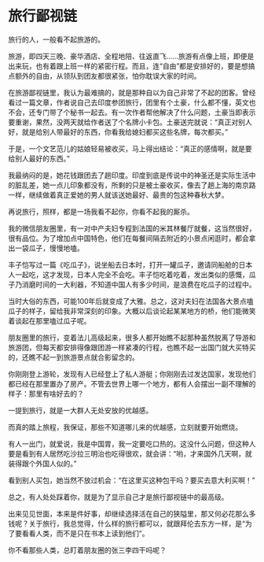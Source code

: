 # 旅行鄙视链

旅行的人，一般看不起旅游的。 

旅游，即四天三晚、豪华酒店、全程地陪、往返直飞……旅游有点像上班，即便是出来玩，也有着跟上班一样的紧密行程。而且，连“自由”都是安排好的，要是想搞点额外的自由，从领队到团友都很紧张，怕你耽误大家的时间。 

在旅游鄙视链里，我认为最难搞的，就是那种自以为自己非常了不起的团客。曾经看过一篇文章，作者说自己去印度参团旅行，团里有个土豪，什么都不懂，英文也不会，还专门带了个秘书一起去。有一次作者帮他解决了什么问题，土豪当即表示要重谢，果然，没两天就给作者送了个名牌小卡包。土豪送完就说：“真正对别人好，就是给别人带最好的东西，你看我给媳妇都买这些名牌，每次都买。” 

于是，一个文艺范儿的姑娘轻易被收买，马上得出结论：“真正的感情啊，就是要给别人最好的东西。” 

我最纳闷的是，她花钱跟团去了趟印度。印度到底是传说中的神圣还是实际生活中的脏乱差，她一点儿印象都没有，所剩的只是被土豪收买，像去了趟上海的南京路一样，继续做着真正爱她的男人就该送她最好、最贵的包这种春秋大梦。 

再说旅行，照样，都是一场我看不起你，你看不起我的厮杀。 

我的微信朋友圈里，有一对中产夫妇专程到法国的米其林餐厅就餐，这当然很好，很有品位。为了增加点中国特色，他们在每餐间隔去附近的小景点闲逛时，都会拿出一袋瓜子，慢慢地嗑。 

丰子恺写过一篇《吃瓜子》，说坐船去日本时，打开一罐瓜子，邀请同船舱的日本人一起吃，这才发现，日本人完全不会吃。丰子恺吃着吃着，发出类似的感慨，瓜子乃消磨时间的一大利器，不知道中国人有多少时间，是浪费在吃瓜子的过程中。 

当时大俗的东西，可能100年后就变成了大雅。总之，这对夫妇在法国各大景点嗑瓜子的样子，留给我非常深刻的印象。大概以后谈论起某某地方的桥，他们能微笑着谈起在那里嗑过瓜子呢。 

朋友圈里的旅行，变着法儿高级起来，很多人都开始瞧不起那种虽然脱离了导游和旅游团，但每天都安排得像跟团游一样紧凑的行程，也瞧不起一出国门就大买特买的，还瞧不起一到旅游景点就合影留念的。 

你刚刚登上游轮，发现有人已经登上了私人游艇；你刚刚去过发达国家，发现他们都已经在那里置办了房产。不管去世界上哪一个地方，都有人会摆出一副不理解的样子：那里有啥好去的？ 

一提到旅行，就是一大群人无处安放的优越感。 

而真的踏上旅程，我保证，那些不知道哪儿来的优越感，立刻就要开始燃烧。 

有人一出门，就爱说，我是中国胃，我一定要吃口热的。这没什么问题，但这种人要是看到有人居然吃沙拉三明治也吃得很欢，就会讲：“哟，才来国外几天啊，就装得跟个外国人似的。” 

看到别人买包，她当然不放过机会：“在这里买这种包干吗？要买去意大利买啊！” 

总之，有人处处踩着你，就是为了显示自己才是旅行鄙视链中的最高级。 

出来见见世面，本来是件好事，却继续选择活在自己的狭隘里，那又何必花那么多钱呢？关于旅行，我总觉得，什么样的旅行都可以，就跟拜伦去东方一样，是“为了要看看人类，而不是只在书本上读到他们”。 

你不看那些人类，总盯着朋友圈的张三李四干吗呢？